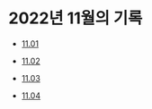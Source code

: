# 2022년 11월의 기록

- [11.01](./1101.md)

- [11.02](./1102\.md)

- [11.03](./1103\.md)

- [11.04](./1104\.md)